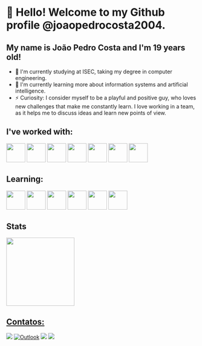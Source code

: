 # 👋 Hello! Welcome to my Github profile @joaopedrocosta2004.
## My name is João Pedro Costa and I'm 19 years old!

- 🔭 I'm currently studying at ISEC, taking my degree in computer engineering.
- 🌱 I'm currently learning more about information systems and artificial intelligence.
- ⚡ Curiosity:  I consider myself to be a playful and positive guy, who loves new challenges that make me constantly learn.
        I love working in a team, as it helps me to discuss ideas and learn new points of view.

## I've worked with:
<div display="inline-block">
        <img src="https://cdn.jsdelivr.net/gh/devicons/devicon@latest/icons/cplusplus/cplusplus-original.svg" height="50" width="50" />
        <img src="https://cdn.jsdelivr.net/gh/devicons/devicon@latest/icons/c/c-original.svg" height="50" width="50" />
        <img src="https://cdn.jsdelivr.net/gh/devicons/devicon@latest/icons/react/react-original.svg" height="50" width="50" />
        <img src="https://cdn.jsdelivr.net/gh/devicons/devicon@latest/icons/javascript/javascript-original.svg" height="50" width="50" />
        <img src="https://cdn.jsdelivr.net/gh/devicons/devicon@latest/icons/html5/html5-original-wordmark.svg" height="50" width="50" />          
        <img src="https://cdn.jsdelivr.net/gh/devicons/devicon@latest/icons/css3/css3-original.svg" height="50" width="50" />
        <img src="https://cdn.jsdelivr.net/gh/devicons/devicon@latest/icons/blender/blender-original.svg" height="50" width="50" />
</div>


## Learning:

<div display="inline-block">
        <img src="https://cdn.jsdelivr.net/gh/devicons/devicon@latest/icons/oracle/oracle-original.svg" height="50" width="50" />
        <img src="https://cdn.jsdelivr.net/gh/devicons/devicon@latest/icons/azuresqldatabase/azuresqldatabase-original.svg" height="50" width="50" />
        <img src="https://cdn.jsdelivr.net/gh/devicons/devicon@latest/icons/java/java-original-wordmark.svg" height="50" width="50" />
        <img src="https://cdn.jsdelivr.net/gh/devicons/devicon@latest/icons/python/python-original-wordmark.svg" height="50" width="50" />
        <img src="https://cdn.jsdelivr.net/gh/devicons/devicon@latest/icons/unifiedmodelinglanguage/unifiedmodelinglanguage-original.svg" height="50" width="50" />
        <img src="https://cdn.jsdelivr.net/gh/devicons/devicon@latest/icons/matlab/matlab-original.svg" height="50" width="50" />
</div>

## Stats
          
<div>
<a href="https://github.com/joaopedrocosta2004">
<img loading="lazy" height="180em" src="https://github-readme-stats.vercel.app/api/top-langs/?username=joaopedrocosta2004&layout=compact&langs_count=7&theme=dracula"/>
</div>

## Contatos:

<div>
        <a href="https://www.linkedin.com/in/joão-costa-2542ba290" target="_blank"><img loading="lazy" src="https://img.shields.io/badge/-LinkedIn-%230077B5?style=for-the-badge&logo=linkedin&logoColor=white" target="_blank"></a>  
        <a href="mailto:contato@joaopedrocosta2004?subject=Assunto"><img loading="lazy" src="https://img.shields.io/badge/Outlook-0078D4?style=for-the-badge&logo=microsoft-outlook&logoColor=white" alt="Outlook"></a>
        <a href="https://www.twitch.tv/silveira_02" target="_blank"><img loading="lazy" src="https://img.shields.io/badge/Twitch-9146FF?style=for-the-badge&logo=twitch&logoColor=white" target="_blank"></a>
        <a href="https://instagram.com/seu-usuário-instagram-aqui" target="_blank"><img loading="lazy" src="https://img.shields.io/badge/-Instagram-%23E4405F?style=for-the-badge&logo=instagram&logoColor=white" target="_blank"></a>
</div>


          
                              


          
